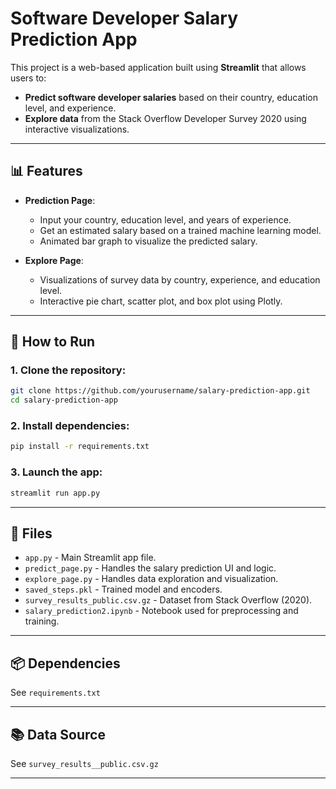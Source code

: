 # Software Developer Salary Prediction App

This project is a web-based application built using **Streamlit** that allows users to:
- **Predict software developer salaries** based on their country, education level, and experience.
- **Explore data** from the Stack Overflow Developer Survey 2020 using interactive visualizations.

---

## 📊 Features

- **Prediction Page**:
  - Input your country, education level, and years of experience.
  - Get an estimated salary based on a trained machine learning model.
  - Animated bar graph to visualize the predicted salary.

- **Explore Page**:
  - Visualizations of survey data by country, experience, and education level.
  - Interactive pie chart, scatter plot, and box plot using Plotly.

---

## 🚀 How to Run

### 1. Clone the repository:
```bash
git clone https://github.com/yourusername/salary-prediction-app.git
cd salary-prediction-app
```

### 2. Install dependencies:
```bash
pip install -r requirements.txt
```

### 3. Launch the app:
```bash
streamlit run app.py
```

---

## 📁 Files

- `app.py` - Main Streamlit app file.
- `predict_page.py` - Handles the salary prediction UI and logic.
- `explore_page.py` - Handles data exploration and visualization.
- `saved_steps.pkl` - Trained model and encoders.
- `survey_results_public.csv.gz` - Dataset from Stack Overflow (2020).
- `salary_prediction2.ipynb` - Notebook used for preprocessing and training.

---

## 📦 Dependencies

See `requirements.txt`

---

## 📚 Data Source

See `survey_results__public.csv.gz`

---
